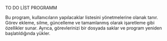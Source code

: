 TO DO LİST PROGRAMM

Bu program, kullanıcıların yapılacaklar listesini yönetmelerine olanak tanır. 
Görev ekleme, silme, güncelleme ve tamamlanmış olarak işaretleme gibi özellikler sunar.
Ayrıca, görevlerinizi bir dosyada saklar ve program yeniden başlatıldığında yükler.
